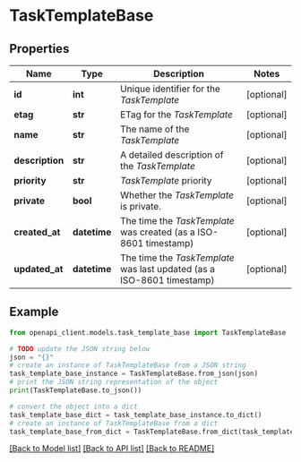 # TaskTemplateBase


## Properties

Name | Type | Description | Notes
------------ | ------------- | ------------- | -------------
**id** | **int** | Unique identifier for the *TaskTemplate* | [optional] 
**etag** | **str** | ETag for the *TaskTemplate* | [optional] 
**name** | **str** | The name of the *TaskTemplate* | [optional] 
**description** | **str** | A detailed description of the *TaskTemplate* | [optional] 
**priority** | **str** | *TaskTemplate* priority | [optional] 
**private** | **bool** | Whether the *TaskTemplate* is private. | [optional] 
**created_at** | **datetime** | The time the *TaskTemplate* was created (as a ISO-8601 timestamp) | [optional] 
**updated_at** | **datetime** | The time the *TaskTemplate* was last updated (as a ISO-8601 timestamp) | [optional] 

## Example

```python
from openapi_client.models.task_template_base import TaskTemplateBase

# TODO update the JSON string below
json = "{}"
# create an instance of TaskTemplateBase from a JSON string
task_template_base_instance = TaskTemplateBase.from_json(json)
# print the JSON string representation of the object
print(TaskTemplateBase.to_json())

# convert the object into a dict
task_template_base_dict = task_template_base_instance.to_dict()
# create an instance of TaskTemplateBase from a dict
task_template_base_from_dict = TaskTemplateBase.from_dict(task_template_base_dict)
```
[[Back to Model list]](../README.md#documentation-for-models) [[Back to API list]](../README.md#documentation-for-api-endpoints) [[Back to README]](../README.md)


